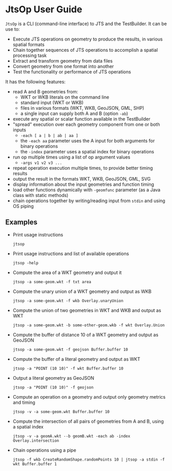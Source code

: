 # JtsOp User Guide

`JtsOp` is a CLI (command-line interface) to JTS and the TestBuilder. It can be use to:

* Execute JTS operations on geometry to produce the results, in various spatial formats
* Chain together sequences of JTS operations to accomplish a spatial processing task
* Extract and transform geometry from data files
* Convert geometry from one format into another
* Test the functionality or performance of JTS operations

It has the following features:

* read A and B geometries from:
  * WKT or WKB literals on the command line
  * standard input (WKT or WKB)
  * files in various formats (WKT, WKB, GeoJSON, GML, SHP)
  * a single input can supply both A and B (option `-ab`)
* execute any spatial or scalar function available in the TestBuilder
* "spread" execution over each geometry component from one or both inputs
  * `-each [ a | b | ab | aa ]`
  * the `-each aa` parameter uses the A input for both arguments for binary operations
  * the `-index` parameter uses a spatial index for binary operations
* run op multiple times using a list of op argument values
  * `-args v1 v2 v3 ...`
* repeat operation execution multiple times, to provide better timing results
* output the result in the formats WKT, WKB, GeoJSON, GML, SVG
* display information about the input geometries and function timing
* load other functions dynamically with `-geomfunc` parameter (as a Java class with static methods)
* chain operations together by writing/reading input from `stdin` and using OS piping

## Examples

 * Print usage instructions
      
       jtsop
       
 * Print usage instructions and list of available operations
 
       jtsop -help
       
 * Compute the area of a WKT geometry and output it
      
       jtsop -a some-geom.wkt -f txt area 
      
 * Compute the unary union of a WKT geometry and output as WKB
 
       jtsop -a some-geom.wkt -f wkb Overlay.unaryUnion 
 
 * Compute the union of two geometries in WKT and WKB and output as WKT
      
       jtsop -a some-geom.wkt -b some-other-geom.wkb -f wkt Overlay.Union
 
 * Compute the buffer of distance 10 of a WKT geometry and output as GeoJSON
    
       jtsop -a some-geom.wkt -f geojson Buffer.buffer 10
 
 * Compute the buffer of a literal geometry and output as WKT
 
       jtsop -a "POINT (10 10)" -f wkt Buffer.buffer 10
  
 * Output a literal geometry as GeoJSON
    
       jtsop -a "POINT (10 10)" -f geojson
       
 * Compute an operation on a geometry and output only geometry metrics and timing
 
       jtsop -v -a some-geom.wkt Buffer.buffer 10
       
 * Compute the intersection of all pairs of geometries from A and B, using a spatial index
 
       jtsop -v -a geomA.wkt --b geomB.wkt -each ab -index Overlay.intersection 
 
 * Chain operations using a pipe
 
       jtsop -f wkb CreateRandomShape.randomPoints 10 | jtsop -a stdin -f wkt Buffer.buffer 1
